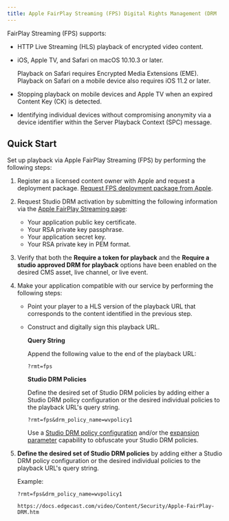 ```yaml
---
title: Apple FairPlay Streaming (FPS) Digital Rights Management (DRM
---
```


FairPlay Streaming (FPS) supports:

- HTTP Live Streaming (HLS) playback of encrypted video content.
- iOS, Apple TV, and Safari on macOS 10.10.3 or later.

    <Info>Playback on Safari requires Encrypted Media Extensions (EME). Playback on Safari on a mobile device also requires iOS 11.2 or later.</Info>

- Stopping playback on mobile devices and Apple TV when an expired Content Key (CK) is detected.
- Identifying individual devices without compromising anonymity via a device identifier within the Server Playback Context (SPC) message.

## Quick Start

Set up playback via Apple FairPlay Streaming (FPS) by performing the following steps:

1. Register as a licensed content owner with Apple and request a deployment package. [Request FPS deployment package from Apple](https://developer.apple.com/contact/fps/).

2. Request Studio DRM activation by submitting the following information via the [Apple FairPlay Streaming page](https://cms.uplynk.com/static/cms2/index.html#/settings/apple-fairplay-streaming):

   - Your application public key certificate.
   - Your RSA private key passphrase.
   - Your application secret key.
   - Your RSA private key in PEM format.

3. Verify that both the **Require a token for playback** and the **Require a studio approved DRM for playback** options have been enabled on the desired CMS asset, live channel, or live event.

4. Make your application compatible with our service by performing the following steps:

   - Point your player to a HLS version of the playback URL that corresponds to the content identified in the previous step.
   - Construct and digitally sign this playback URL.

     **Query String**

     Append the following value to the end of the playback URL:
     ```plaintext
     ?rmt=fps
     ```

     **Studio DRM Policies**

        Define the desired set of Studio DRM policies by adding either a Studio DRM policy configuration or the desired individual policies to the playback URL's query string.

        ```plaintext
        ?rmt=fps&drm_policy_name=wvpolicy1
        ```

        <Info>Use a [Studio DRM policy configuration](/uplynk/manage/content_protection/policy_configuration) and/or the [expansion parameter](/uplynk/deliver/playback_urls/#general-parameters) capability to obfuscate your Studio DRM policies.</Info>

5. **Define the desired set of Studio DRM policies** by adding either a Studio DRM policy configuration or the desired individual policies to the playback URL's query string.

   Example:
   ```plaintext
   ?rmt=fps&drm_policy_name=wvpolicy1

   https://docs.edgecast.com/video/Content/Security/Apple-FairPlay-DRM.htm
